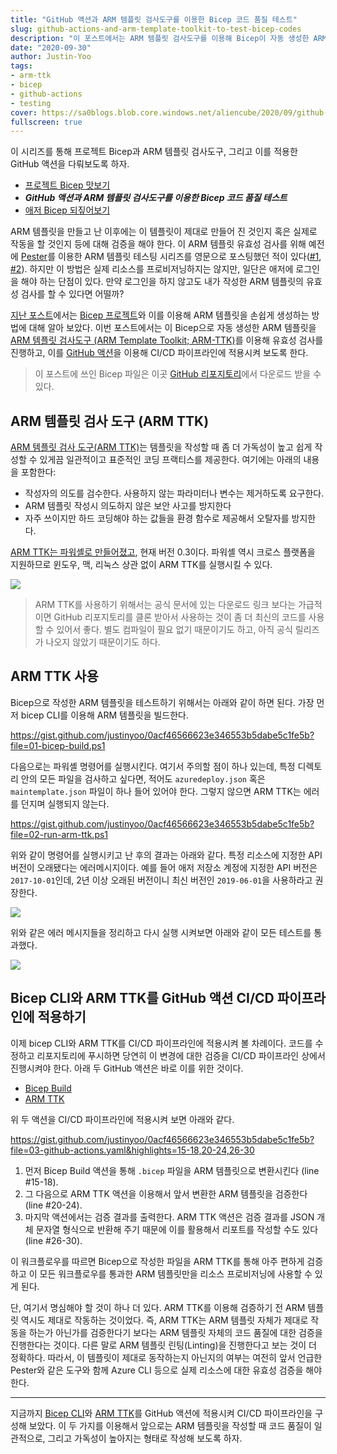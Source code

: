 ```yaml
---
title: "GitHub 액션과 ARM 템플릿 검사도구를 이용한 Bicep 코드 품질 테스트"
slug: github-actions-and-arm-template-toolkit-to-test-bicep-codes
description: "이 포스트에서는 ARM 템플릿 검사도구를 이용해 Bicep이 자동 생성한 ARM 템플릿을 테스트 해 보고, 이를 GitHub Actions 워크플로우와 통합해 봅니다."
date: "2020-09-30"
author: Justin-Yoo
tags:
- arm-ttk
- bicep
- github-actions
- testing
cover: https://sa0blogs.blob.core.windows.net/aliencube/2020/09/github-actions-and-arm-template-toolkit-to-test-bicep-codes-00.png
fullscreen: true
---
```


이 시리즈를 통해 프로젝트 Bicep과 ARM 템플릿 검사도구, 그리고 이를 적용한 GitHub 액션을 다뤄보도록 하자.

* [프로젝트 Bicep 맛보기][post 1]
* ***GitHub 액션과 ARM 템플릿 검사도구를 이용한 Bicep 코드 품질 테스트***
* [애저 Bicep 되짚어보기][post 3]

ARM 템플릿을 만들고 난 이후에는 이 템플릿이 제대로 만들어 진 것인지 혹은 실제로 작동을 할 것인지 등에 대해 검증을 해야 한다. 이 ARM 템플릿 유효성 검사를 위해 예전에 [Pester][pester]를 이용한 ARM 템플릿 테스팅 시리즈를 영문으로 포스팅했던 적이 있다([#1][post pester 1], [#2][post pester 2]). 하지만 이 방법은 실제 리소스를 프로비저닝하지는 않지만, 일단은 애저에 로그인을 해야 하는 단점이 있다. 만약 로그인을 하지 않고도 내가 작성한 ARM 템플릿의 유효성 검사를 할 수 있다면 어떨까?

[지난 포스트][post 1]에서는 [Bicep 프로젝트][gh bicep]와 이를 이용해 ARM 템플릿을 손쉽게 생성하는 방법에 대해 알아 보았다. 이번 포스트에서는 이 Bicep으로 자동 생성한 ARM 템플릿을 [ARM 템플릿 검사도구 (ARM Template Toolkit; ARM-TTK)][az arm ttk]를 이용해 유효성 검사를 진행하고, 이를 [GitHub 액션][gh actions]을 이용해 CI/CD 파이프라인에 적용시켜 보도록 한다.

> 이 포스트에 쓰인 Bicep 파일은 이곳 [GitHub 리포지토리][gh sample]에서 다운로드 받을 수 있다.


## ARM 템플릿 검사 도구 (ARM TTK) ##

[ARM 템플릿 검사 도구(ARM TTK)][az arm ttk]는 템플릿을 작성할 때 좀 더 가독성이 높고 쉽게 작성할 수 있게끔 일관적이고 표준적인 코딩 프랙티스를 제공한다. 여기에는 아래의 내용을 포함한다:

* 작성자의 의도를 검수한다. 사용하지 않는 파라미터나 변수는 제거하도록 요구한다.
* ARM 템플릿 작성시 의도하지 않은 보안 사고를 방지한다
* 자주 쓰이지만 하드 코딩해야 하는 값들을 환경 함수로 제공해서 오탈자를 방지한다.

[ARM TTK는 파워셸로 만들어졌고][gh arm ttk], 현재 버전 0.3이다. 파워셸 역시 크로스 플랫폼을 지원하므로 윈도우, 맥, 리눅스 상관 없이 ARM TTK를 실행시킬 수 있다.

![][image-01]

> ARM TTK를 사용하기 위해서는 공식 문서에 있는 다운로드 링크 보다는 가급적이면 GitHub 리포지토리를 클론 받아서 사용하는 것이 좀 더 최신의 코드를 사용할 수 있어서 좋다. 별도 컴파일이 필요 없기 때문이기도 하고, 아직 공식 릴리즈가 나오지 않았기 때문이기도 하다.


## ARM TTK 사용 ##

Bicep으로 작성한 ARM 템플릿을 테스트하기 위해서는 아래와 같이 하면 된다. 가장 먼저 bicep CLI를 이용해 ARM 템플릿을 빌드한다.

https://gist.github.com/justinyoo/0acf46566623e346553b5dabe5c1fe5b?file=01-bicep-build.ps1

다음으로는 파워셸 명령어를 실행시킨다. 여기서 주의할 점이 하나 있는데, 특정 디렉토리 안의 모든 파일을 검사하고 싶다면, 적어도 `azuredeploy.json` 혹은 `maintemplate.json` 파일이 하나 들어 있어야 한다. 그렇지 않으면 ARM TTK는 에러를 던지며 실행되지 않는다.

https://gist.github.com/justinyoo/0acf46566623e346553b5dabe5c1fe5b?file=02-run-arm-ttk.ps1

위와 같이 명령어를 실행시키고 난 후의 결과는 아래와 같다. 특정 리소스에 지정한 API 버전이 오래됐다는 에러메시지이다. 예를 들어 애저 저장소 계정에 지정한 API 버전은 `2017-10-01`인데, 2년 이상 오래된 버전이니 최신 버전인 `2019-06-01`을 사용하라고 권장한다.

![][image-02]

위와 같은 에러 메시지들을 정리하고 다시 실행 시켜보면 아래와 같이 모든 테스트를 통과했다.

![][image-03]


## Bicep CLI와 ARM TTK를 GitHub 액션 CI/CD 파이프라인에 적용하기 ##

이제 bicep CLI와 ARM TTK를 CI/CD 파이프라인에 적용시켜 볼 차례이다. 코드를 수정하고 리포지토리에 푸시하면 당연히 이 변경에 대한 검증을 CI/CD 파이프라인 상에서 진행시켜야 한다. 아래 두 GitHub 액션은 바로 이를 위한 것이다.

* [Bicep Build][gh actions bicep]
* [ARM TTK][gh actions arm ttk]

위 두 액션을 CI/CD 파이프라인에 적용시켜 보면 아래와 같다.

https://gist.github.com/justinyoo/0acf46566623e346553b5dabe5c1fe5b?file=03-github-actions.yaml&highlights=15-18,20-24,26-30

1. 먼저 Bicep Build 액션을 통해 `.bicep` 파일을 ARM 템플릿으로 변환시킨다 (line #15-18).
2. 그 다음으로 ARM TTK 액션을 이용해서 앞서 변환한 ARM 템플릿을 검증한다 (line #20-24).
3. 마지막 액션에서는 검증 결과를 출력한다. ARM TTK 액션은 검증 결과를 JSON 개체 문자열 형식으로 반환해 주기 때문에 이를 활용해서 리포트를 작성할 수도 있다 (line #26-30).

이 워크플로우를 따르면 Bicep으로 작성한 파일을 ARM TTK를 통해 아주 편하게 검증하고 이 모든 워크플로우를 통과한 ARM 템플릿만을 리소스 프로비저닝에 사용할 수 있게 된다.

단, 여기서 명심해야 할 것이 하나 더 있다. ARM TTK를 이용해 검증하기 전 ARM 템플릿 역시도 제대로 작동하는 것이었다. 즉, ARM TTK는 ARM 템플릿 자체가 제대로 작동을 하는가 아닌가를 검증한다기 보다는 ARM 템플릿 자체의 코드 품질에 대한 검증을 진행한다는 것이다. 다른 말로 ARM 템플릿 린팅(Linting)을 진행한다고 보는 것이 더 정확하다. 따라서, 이 템플릿이 제대로 동작하는지 아닌지의 여부는 여전히 앞서 언급한 Pester와 같은 도구와 함께 Azure CLI 등으로 실제 리소스에 대한 유효성 검증을 해야 한다.

---

지금까지 [Bicep CLI][gh actions bicep]와 [ARM TTK][gh actions arm ttk]를 GitHub 액션에 적용시켜 CI/CD 파이프라인을 구성해 보았다. 이 두 가지를 이용해서 앞으로는 ARM 템플릿을 작성할 때 코드 품질이 일관적으로, 그리고 가독성이 높아지는 형태로 작성해 보도록 하자.


[image-01]: https://sa0blogs.blob.core.windows.net/aliencube/2020/09/github-actions-and-arm-template-toolkit-to-test-bicep-codes-01.png
[image-02]: https://sa0blogs.blob.core.windows.net/aliencube/2020/09/github-actions-and-arm-template-toolkit-to-test-bicep-codes-02.png
[image-03]: https://sa0blogs.blob.core.windows.net/aliencube/2020/09/github-actions-and-arm-template-toolkit-to-test-bicep-codes-03.png

[post 1]: /ko/2020/09/09/bicep-sneak-peek/
[post 3]: /ko/2021/04/21/bicep-refreshed/
[post pester 1]: https://devkimchi.com/2018/01/22/testing-arm-templates-with-pester/
[post pester 2]: https://devkimchi.com/2018/07/12/testing-arm-templates-with-pester-2/

[gh sample]: https://github.com/devkimchi/LiveStream-VM-Setup-Sample/blob/main/bicep/azuredeploy.bicep
[gh bicep]: https://github.com/Azure/bicep
[gh arm ttk]: https://github.com/Azure/arm-ttk
[gh actions]: https://github.com/features/actions
[gh actions bicep]: https://github.com/marketplace/actions/bicep-build
[gh actions arm ttk]: https://github.com/marketplace/actions/arm-template-toolkit-arm-ttk

[pester]: https://github.com/pester/Pester

[az arm ttk]: https://docs.microsoft.com/ko-kr/azure/azure-resource-manager/templates/test-toolkit?WT.mc_id=aliencubeorg-blog-juyoo
[az arm template]: https://docs.microsoft.com/ko-kr/azure/azure-resource-manager/templates/overview?WT.mc_id=aliencubeorg-blog-juyoo
[az arm template manual]: https://github.com/devkimchi/LiveStream-VM-Setup-Sample/blob/main/azuredeploy.json
[az arm template bicep]: https://github.com/devkimchi/LiveStream-VM-Setup-Sample/blob/main/bicep/azuredeploy.json
[az arm function providers]: https://docs.microsoft.com/ko-kr/azure/azure-resource-manager/templates/template-functions-resource?WT.mc_id=aliencubeorg-blog-juyoo#providers
[az arm validation providers]: https://docs.microsoft.com/ko-kr/azure/azure-resource-manager/templates/test-cases?WT.mc_id=aliencubeorg-blog-juyoo#use-hardcoded-api-version

[az bicep install]: https://github.com/Azure/bicep/blob/master/docs/installing.md
